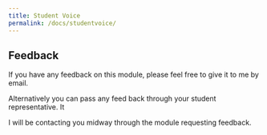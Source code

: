 ```yaml
---
title: Student Voice
permalink: /docs/studentvoice/
---
```


## Feedback

If you have any feedback on this module, please feel free to give it to me by email.

Alternatively you can pass any feed back through your student representative. It

I will be contacting you midway through the module requesting feedback.

